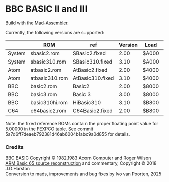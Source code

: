 # BBC BASIC II and III

Build with the [Mad-Assembler](https://github.com/tebe6502/Mad-Assembler).

Currently, the following versions are supported:

| | ROM | ref | Version | Load | MD5|
| --- | --- | --- | --- | --- | --- |
| System | sbasic2.rom    | SBasic2.fixed    | 2.00 | $A000 | c591662ad0f179807e33d41fdf23293a |
| System | sbasic310.rom  | SBasic310.fixed  | 3.10 | $A000 | 477d2c05b550ecb2730814ba1068b0d1 |
| Atom   | atbasic2.rom   | AtBasic2.fixed   | 2.00 | $4000 | baf7820d6507dacc066da793d43c97a7 |
| Atom   | atbasic310.rom | AtBasic310.fixed | 3.10 | $4000 | 5ca195f247cd1dabb311f2207220df2b |
| BBC    | basic2.rom     | Basic2     | 2.00 | $8000 | 2cc67be4624df4dc66617742571a8e3d |
| BBC    | basic3.rom     | Basic 3    | 3.00 | $8000 | 361148f2ae1cb2c87885bcb463d9e74c |
| BBC    | basic310hi.rom | HiBasic310 | 3.10 | $B800 | 68e79c8b6f46aa4f07a6dd687897229c |
| C64    | c64basic2.rom  | C64Basic2.fixed  | 2.00 | $B800 | 89f5b82721cb351f22145ee0c07530c2 |

Note: the fixed reference ROMs contain the proper floating point value for 5.00000 in the FEXPCO table.
See commit 5a7d6ff7deaeb792381d46ab6004b1abc9a0d855 for details.

### Credits

BBC BASIC Copyright © 1982,1983 Acorn Computer and Roger Wilson  
[ARM Basic 65 source reconstruction](https://mdfs.net/Software/BBCBasic/6502/) and commentary, Copyright © 2018 J.G.Harston  
Conversion to mads, improvements and bug fixes by Ivo van Poorten, 2025
